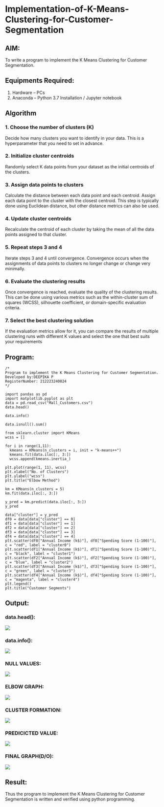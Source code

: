 # Implementation-of-K-Means-Clustering-for-Customer-Segmentation

## AIM:
To write a program to implement the K Means Clustering for Customer Segmentation.

## Equipments Required:
1. Hardware – PCs
2. Anaconda – Python 3.7 Installation / Jupyter notebook

## Algorithm
### 1. Choose the number of clusters (K)
Decide how many clusters you want to identify in your data. This is a hyperparameter that you need to set in advance.
### 2. Initialize cluster centroids
Randomly select K data points from your dataset as the initial centroids of the clusters.
### 3. Assign data points to clusters
Calculate the distance between each data point and each centroid. Assign each data point to the cluster with the closest centroid. This step is typically  done using Euclidean distance, but other distance metrics can also be used.
### 4. Update cluster centroids
Recalculate the centroid of each cluster by taking the mean of all the data points assigned to that cluster.
### 5. Repeat steps 3 and 4
Iterate steps 3 and 4 until convergence. Convergence occurs when the assignments of data points to clusters no longer change or change very minimally.
### 6. Evaluate the clustering results
Once convergence is reached, evaluate the quality of the clustering results. This can be done using various metrics such as the within-cluster sum of squares (WCSS), silhouette coefficient, or domain-specific evaluation criteria.
### 7. Select the best clustering solution
If the evaluation metrics allow for it, you can compare the results of multiple clustering runs with different K values and select the one that best suits your requirements

## Program:
```
/*
Program to implement the K Means Clustering for Customer Segmentation.
Developed by:DEEPIKA P
RegisterNumber: 212223240024
*/

import pandas as pd
import matplotlib.pyplot as plt
data = pd.read_csv("Mall_Customers.csv")
data.head()

data.info()

data.isnull().sum()

from sklearn.cluster import KMeans
wcss = []

for i in range(1,11):
  kmeans = KMeans(n_clusters = i, init = "k-means++")
  kmeans.fit(data.iloc[:, 3:])
  wcss.append(kmeans.inertia_)
  
plt.plot(range(1, 11), wcss)
plt.xlabel("No. of Clusters")
plt.ylabel("wcss")
plt.title("Elbow Method")

km = KMeans(n_clusters = 5)
km.fit(data.iloc[:, 3:])

y_pred = km.predict(data.iloc[:, 3:])
y_pred

data["cluster"] = y_pred
df0 = data[data["cluster"] == 0]
df1 = data[data["cluster"] == 1]
df2 = data[data["cluster"] == 2]
df3 = data[data["cluster"] == 3]
df4 = data[data["cluster"] == 4]
plt.scatter(df0["Annual Income (k$)"], df0["Spending Score (1-100)"], c = "red", label = "cluster0")
plt.scatter(df1["Annual Income (k$)"], df1["Spending Score (1-100)"], c = "black", label = "cluster1")
plt.scatter(df2["Annual Income (k$)"], df2["Spending Score (1-100)"], c = "blue", label = "cluster2")
plt.scatter(df3["Annual Income (k$)"], df3["Spending Score (1-100)"], c = "green", label = "cluster3")
plt.scatter(df4["Annual Income (k$)"], df4["Spending Score (1-100)"], c = "magenta", label = "cluster4")
plt.legend()
plt.title("Customer Segments")
```

## Output:
### data.head():
![](Exp8_1.png)
### data.info():
![](Exp8_2.png)
### NULL VALUES:
![](Exp8_3.png)
### ELBOW GRAPH:
![](Exp8_4.png)
### CLUSTER FORMATION:
![](Exp8_5.png)
### PREDICICTED VALUE:
![](Exp8_6.png)
### FINAL GRAPH(D/O):
![](Exp8_7.png)


## Result:
Thus the program to implement the K Means Clustering for Customer Segmentation is written and verified using python programming.
